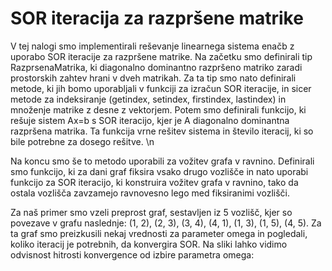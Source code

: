 # SOR iteracija za razpršene matrike

V tej nalogi smo implementirali reševanje linearnega sistema enačb z uporabo SOR iteracije za razpršene matrike. Na začetku smo definirali tip RazprsenaMatrika, ki diagonalno dominantno razpršeno matriko zaradi prostorskih zahtev hrani v dveh matrikah. Za ta tip smo nato definirali metode, ki jih bomo uporabljali v funkciji za izračun SOR iteracije, in sicer metode za indeksiranje (getindex, setindex, firstindex, lastindex) in množenje matrike z desne z vektorjem. Potem smo definirali funkcijo, ki rešuje sistem Ax=b s SOR iteracijo, kjer je A diagonalno dominantna razpršena matrika. Ta funkcija vrne rešitev sistema in število iteracij, ki so bile potrebne za dosego rešitve. \n

Na koncu smo še to metodo uporabili za vožitev grafa v ravnino. Definirali smo funkcijo, ki za dani graf fiksira vsako drugo vozlišče in nato uporabi funkcijo za SOR iteracijo, ki konstruira vožitev grafa v ravnino, tako da ostala vozlišča zavzamejo ravnovesno lego med fiksiranimi vozlišči.

Za naš primer smo vzeli preprost graf, sestavljen iz 5 vozlišč, kjer so povezave v grafu naslednje: (1, 2), (2, 3), (3, 4), (4, 1), (1, 3), (1, 5), (4, 5). Za ta graf smo preizkusili nekaj vrednosti za parameter omega in pogledali, koliko iteracij je potrebnih, da konvergira SOR. Na sliki lahko vidimo odvisnost hitrosti konvergence od izbire parametra omega:
